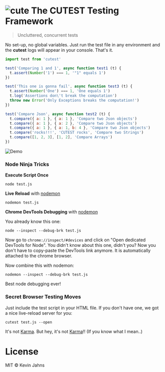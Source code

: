 # ![cute](https://cloud.githubusercontent.com/assets/5553757/25920308/d0e3ac9a-35d1-11e7-8af7-af1efa39c8ad.jpg) The CUTEST Testing Framework
> Uncluttered, concurrent tests

No set-up, no global variables. Just run the test file in any environment and the **cutest** logs will appear in your console. That's it.

```js
import test from 'cutest'

test('Comparing 1 and 1', async function test1 (t) {
  t.assert(Number('1') === 1, '"1" equals 1')
})

test('This one is gonna fail', async function test3 (t) {
  t.assert(Number('One') === 1, 'One equals 1')
  t.log('Assertions don\'t break the computation')
  throw new Error('Only Exceptions breaks the computation!')
})

test('Compare Json', async function test2 (t) {
  t.compare({ a: 1 }, { a: 1 }, 'Compare two Json objects')
  t.compare({ a: 1 }, { a: 2 }, 'Compare two Json objects')
  t.compare({ a: 1 }, { a: 1, b: 4 }, 'Compare two Json objects')
  t.compare('rocks!!!', 'CUTEST rocks', 'Compare two Strings')
  t.compare([1, 2, 3], [1, 2], 'Compare Arrays')
})
```

![Demo](https://cloud.githubusercontent.com/assets/5553757/25725583/e986198c-3120-11e7-9a54-d48139475c07.png)

### Node Ninja Tricks

**Execute Script Once**

```
node test.js
```

**Live Reload** with [nodemon](https://github.com/remy/nodemon)

```
nodemon test.js
```

**Chrome DevTools Debugging** with [nodemon](https://github.com/remy/nodemon)

You already know this one:
```
node --inspect --debug-brk test.js
```

Now go to `chrome://inspect/#devices` and click on
"Open dedicated DevTools for Node". You didn't know about this one, didn't you?
Now you don't have to copy-paste the DevTools link anymore. It is automatically attached to the chrome browser.

Now combine this with nodemon:

```
nodemon --inspect --debug-brk test.js
```

Best node debugging ever!


### Secret Browser Testing Moves

Just include the test script in your HTML file. If you don't have one, we got a nice live-reload server for you:

```
cutest test.js --open
```

It's not [Karma](https://karma-runner.github.io/1.0/index.html). But hey, it's
not [Karma](https://karma-runner.github.io/1.0/index.html)!! (If you know what I mean..)

# License
MIT © Kevin Jahns
